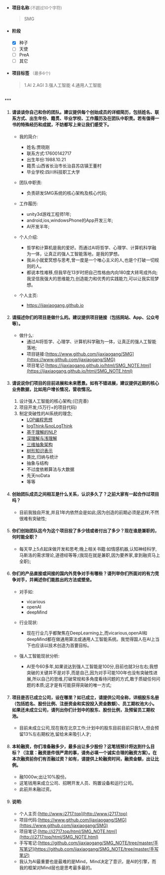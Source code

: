 - #### 项目名称<font color="#A0A0A0" size="2"> (不超过10个字符)</font>

	> SMG

- #### 阶段

	- [x] 种子
	- [ ] 天使
	- [ ] PreA
	- [ ] 其它

- #### 项目标签<font color="#A0A0A0" size="2"> （最多6个)</font>
	
	> 1.AI  2.AGI  3.强人工智能  4.通用人工智能

<br/>
***	

	


	
1. #### 请谈谈你自己和你的团队。建议提供每个创始成员的详细简历，包括姓名、联系方式、出生年份、籍贯、毕业学校、工作履历及在团队中职责。若有值得一书的特殊经历和成就，不妨都写上来让我们感受下。
	
	- 我的简介:
		- 姓名:贾晓刚
		- 联系方式:17600142717
		- 出生年份:1988.10.21
		- 籍贯:山西省长治市长治县苏店镇王董村
		- 毕业学校:四川科技职工大学

	- 团队中职责:
		- 负责研发SMG系统的核心架构及核心代码;	

	- 工作履历:
    	- unity3d游戏工程师1年;  
		- android,ios,windowsPhone的App开发三年;  
		- AI开发半年;  

	- 个人介绍:
		- 哲学和计算机是我的爱好。而通过AI将哲学、心理学、计算机科学融为一体，让真正的强人工智能落地，是我的梦想。
		- 我从小就爱冥想与思考,曾一度是一个唯心主义的人,也是个打破一切规则的人。
		- 都说本性难移,但我早在13岁时把自己性格由内向180度大转弯成外向;我坚信我强大的思维能力,创造能力和优秀的实践能力,可以让我实现梦想。

	- 个人主页:
		- https://jiaxiaogang.github.io
    


    
2. #### 请描述你们的项目是做什么的。建议提供项目链接（包括网站、App、公众号等）。
	
	- 做什么:
		- 通过AI将哲学、心理学、计算机科学融为一体，让真正的强人工智能落地;
		- 项目链接:[https://www.github.com/jiaxiaogang/SMG](https://www.github.com/jiaxiaogang/SMG)
		- 项目笔记:[https://jiaxiaogang.github.io/html/SMG_NOTE.html](https://jiaxiaogang.github.io/html/SMG_NOTE.html)

    
    
3. #### 请说说你们项目的目前进展和未来愿景。如有不错进展，建议提供近期的核心业务数据，比如用户增长情况，营收情况。

    1. 设计强人工智能的核心架构;(已完善)
    2. 项目开发;(5万行+的项目代码)
    3. 制定突破性的AI系统的理念;
		- [LOP编程思想](https://github.com/jiaxiaogang/SMG_NOTE/blob/master/%E6%89%8B%E5%86%99%E7%AC%94%E8%AE%B0/Note3.md#n3p21loplayer-oriented-programming170803)
		- [logThink与noLogThink](https://github.com/jiaxiaogang/SMG_NOTE/blob/master/%E6%A1%86%E6%9E%B6/%E8%87%AA%E6%88%91.md#两个运算方式)
		- [基于理解的NLP](https://github.com/jiaxiaogang/SMG_NOTE/blob/master/Light%E5%8F%8A%E5%BA%94%E7%94%A8/Light.md#nlp语言一定要以描述意思为核心才能达到100正确率)
		- [深理解与浅理解](https://github.com/jiaxiaogang/SMG_NOTE/blob/master/%E6%A1%86%E6%9E%B6/%E6%B3%A8%E6%84%8F%E5%8A%9B.md)
		- [三维抽象架构](https://github.com/jiaxiaogang/SMG_NOTE/blob/master/%E6%A1%86%E6%9E%B6/3%E7%BB%B4%E6%8A%BD%E8%B1%A1%E6%A6%82%E8%BF%B0.md)
		- [树形知识表示](https://github.com/jiaxiaogang/SMG_NOTE/blob/master/%E6%A1%86%E6%9E%B6/3%E7%BB%B4%E6%8A%BD%E8%B1%A1%E6%A6%82%E8%BF%B0.md)
		- 类比,归纳与统计
		- 抽象与结构
		- 不过度依赖算法与大数据
		- 先天noData
		- 等等

4. #### 创始团队成员之间相互是什么关系，认识多久了？之前大家有一起合作过项目吗？
	- 目前我独自开发,并且1年内依然会是如此;因为创造的前期必须是这样;不然很难有突破性;

5. #### 你们创始团队迄今为这个项目投了多少钱或者付出了多少？现在谁是兼职的，何时能全职？
	- 每天早上5点起床做开发和思考;晚上相关书籍:如情感机器,认知神经科学,马斯洛的需求理论,道德经等等;(我现在就是兼职,因为要养家,拿到融资马上全职);

6. #### 你们的产品直接或间接的国内外竞争对手有哪些？请列举你们所面对的有力竞争对手，并阐述你们能胜出的方法或壁垒。

	- 对手如:
		- vicarious
		- openAI
		- deepMind

	- 行业现状:
		- 现在行业几乎都聚焦在DeepLearning上,而vicarious,openAI和deepMind都在做通用算法或通用人工智能系统。我觉得国人在AI上当下也应该以技术创造为首要目标。

	- 强人工智能现状分析:
		- AI至今60多年,如果说达到强人工智能是100分,目前也就3分左右;我想突破的关键并不是对手,而是自己,因为对手可能100年也没有突破性进展,所以自己的思维,打破常规和多角度看待问题的方式,敢于质疑任何问题的本质;这才是有可能获得突破的唯一方式;		
7. #### 项目是否已成立公司，设在哪里？如已成立，请提供公司全称，详细股东名册（包括姓名、股份比例、注册资金和实投投入资金数额）、员工期权池大小。如果还未成立公司，请列出你们计划中的股东、股份比例，及预留员工期权池。
	
	- 目前未成立公司,现在我在北京工作;计划中的股东目前目前只我1人,但会预留13%左右期权池,留给未来吸引人才;

8. #### 本轮融资，你们准备融多少，最多出让多少股份？这笔钱预计将达到什么目标？（注意：融资是件很严肃的事，请务必填一个诚实合理的融资方案）。在本次融资前你们有否融过资？如有，请提供上轮融资时间，融资金额，出让比例。
    
    - 融1000w;出让10%股份。
    - 这笔钱用来成立公司、招聘开发人员、购置设备和运行公司。
    - 此前并未融过资。
    
	
9. #### 说明:
	
	- 个人主页:[http://www.j2717.top](http://www.j2717.top)
	- 项目代码:[https://www.github.com/jiaxiaogang/SMG](https://www.github.com/jiaxiaogang/SMG)
	- 项目笔记:[http://j2717.top/html/SMG_NOTE.html](http://j2717.top/html/SMG_NOTE.html)
	- 手写笔记:[https://github.com/jiaxiaogang/SMG_NOTE/tree/master/手写笔记](https://github.com/jiaxiaogang/SMG_NOTE/tree/master/手写笔记)
	- 我认为AI最重要也是最难的是Mind，Mind决定了意识，是AI的引擎，而我的框架对Mind层也是思考最多最的。









